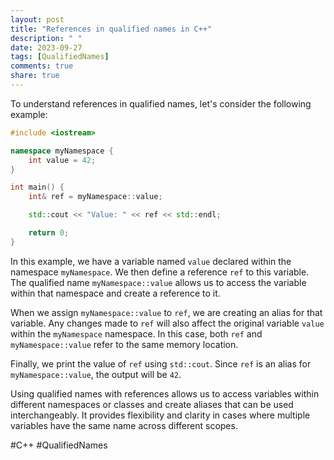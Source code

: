 ```yaml
---
layout: post
title: "References in qualified names in C++"
description: " "
date: 2023-09-27
tags: [QualifiedNames]
comments: true
share: true
---
```


To understand references in qualified names, let's consider the following example:

```cpp
#include <iostream>

namespace myNamespace {
    int value = 42;
}

int main() {
    int& ref = myNamespace::value;

    std::cout << "Value: " << ref << std::endl;

    return 0;
}
```

In this example, we have a variable named `value` declared within the namespace `myNamespace`. We then define a reference `ref` to this variable. The qualified name `myNamespace::value` allows us to access the variable within that namespace and create a reference to it.

When we assign `myNamespace::value` to `ref`, we are creating an alias for that variable. Any changes made to `ref` will also affect the original variable `value` within the `myNamespace` namespace. In this case, both `ref` and `myNamespace::value` refer to the same memory location.

Finally, we print the value of `ref` using `std::cout`. Since `ref` is an alias for `myNamespace::value`, the output will be `42`.

Using qualified names with references allows us to access variables within different namespaces or classes and create aliases that can be used interchangeably. It provides flexibility and clarity in cases where multiple variables have the same name across different scopes.

#C++ #QualifiedNames
